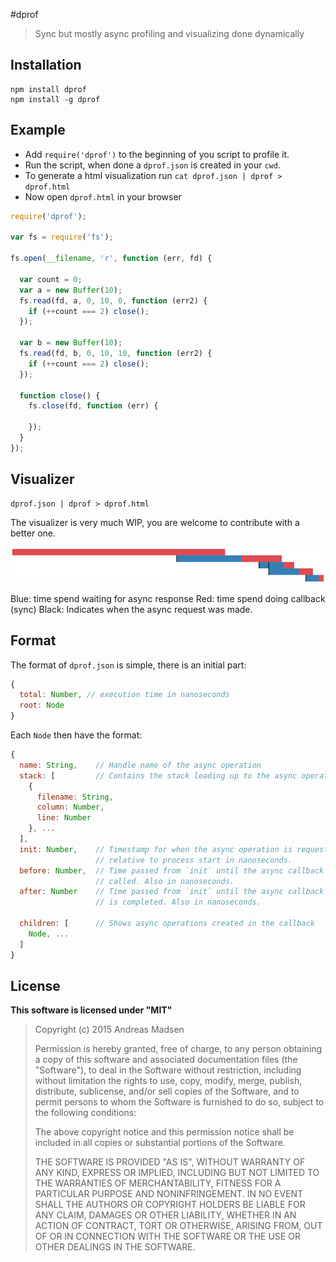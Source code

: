 #dprof

> Sync but mostly async profiling and visualizing done dynamically

## Installation

```sheel
npm install dprof
npm install -g dprof
```

## Example

* Add `require('dprof')` to the beginning of you script to profile it.
* Run the script, when done a `dprof.json` is created in your `cwd`.
* To generate a html visualization run `cat dprof.json | dprof > dprof.html`
* Now open `dprof.html` in your browser

```javascript
require('dprof');

var fs = require('fs');

fs.open(__filename, 'r', function (err, fd) {

  var count = 0;
  var a = new Buffer(10);
  fs.read(fd, a, 0, 10, 0, function (err2) {
    if (++count === 2) close();
  });

  var b = new Buffer(10);
  fs.read(fd, b, 0, 10, 10, function (err2) {
    if (++count === 2) close();
  });

  function close() {
    fs.close(fd, function (err) {

    });
  }
});
```

## Visualizer

```shell
dprof.json | dprof > dprof.html
```

The visualizer is very much WIP, you are welcome to contribute with a better
one.

![Visualizer](https://github.com/AndreasMadsen/dprof/blob/master/visualizer.png)

Blue: time spend waiting for async response
Red: time spend doing callback (sync)
Black: Indicates when the async request was made.

## Format

The format of `dprof.json` is simple, there is an initial part:
```javascript
{
  total: Number, // execution time in nanoseconds
  root: Node
}
```

Each `Node` then have the format:

```javascript
{
  name: String,    // Handle name of the async operation
  stack: [         // Contains the stack leading up to the async operation
    {
      filename: String,
      column: Number,
      line: Number
    }, ...
  ],
  init: Number,    // Timestamp for when the async operation is requested,
                   // relative to process start in nanoseconds.
  before: Number,  // Time passed from `init` until the async callback is
                   // called. Also in nanoseconds.
  after: Number    // Time passed from `init` until the async callback is
                   // is completed. Also in nanoseconds.

  children: [      // Shows async operations created in the callback
    Node, ...
  ]
}
```

## License

**This software is licensed under "MIT"**

> Copyright (c) 2015 Andreas Madsen
>
> Permission is hereby granted, free of charge, to any person obtaining a copy
> of this software and associated documentation files (the "Software"), to deal
> in the Software without restriction, including without limitation the rights
> to use, copy, modify, merge, publish, distribute, sublicense, and/or sell
> copies of the Software, and to permit persons to whom the Software is
> furnished to do so, subject to the following conditions:
>
> The above copyright notice and this permission notice shall be included in
> all copies or substantial portions of the Software.
>
> THE SOFTWARE IS PROVIDED "AS IS", WITHOUT WARRANTY OF ANY KIND, EXPRESS OR
> IMPLIED, INCLUDING BUT NOT LIMITED TO THE WARRANTIES OF MERCHANTABILITY,
> FITNESS FOR A PARTICULAR PURPOSE AND NONINFRINGEMENT. IN NO EVENT SHALL THE
> AUTHORS OR COPYRIGHT HOLDERS BE LIABLE FOR ANY CLAIM, DAMAGES OR OTHER
> LIABILITY, WHETHER IN AN ACTION OF CONTRACT, TORT OR OTHERWISE, ARISING FROM,
> OUT OF OR IN CONNECTION WITH THE SOFTWARE OR THE USE OR OTHER DEALINGS IN
> THE SOFTWARE.
